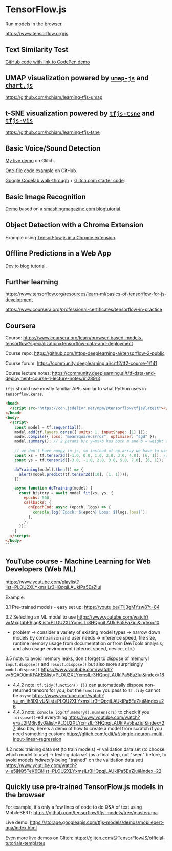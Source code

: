# TensorFlow.js

Run models in the browser.

<https://www.tensorflow.org/js>

## Text Similarity Test

[GitHub code with link to CodePen demo](https://github.com/hchiam/text-similarity-test)

## UMAP visualization powered by [`umap-js`](https://github.com/PAIR-code/umap-js#umap-js) and [`chart.js`](https://github.com/chartjs/Chart.js)

https://github.com/hchiam/learning-tfjs-umap

## t-SNE visualization powered by [`tfjs-tsne`](https://github.com/hchiam/tfjs-tsne) and [`tfjs-vis`](https://github.com/hchiam/tfjs-vis)

https://github.com/hchiam/learning-tfjs-tsne

## Basic **Voice/Sound** Detection

[My live demo](https://tfjs-glitch-starter-howard.glitch.me/) on Glitch.

[One-file code example](https://github.com/hchiam/learning-tf/blob/master/js/sound-control-example.html) on GitHub.

[Google Codelab walk-through](https://codelabs.developers.google.com/codelabs/tensorflowjs-audio-codelab) + [Glitch.com starter code](https://glitch.com/~tfjs-glitch-starter):

## Basic **Image** Recognition

[Demo](https://codepen.io/hchiam/pen/LYYRLzz) based on a [smashingmagazine.com blogtutorial](https://www.smashingmagazine.com/2019/09/machine-learning-front-end-developers-tensorflowjs).

## Object Detection with a **Chrome Extension**

Example using [TensorFlow.js in a Chrome extension](https://github.com/tensorflow/tfjs-examples/tree/master/chrome-extension).

## **Offline** Predictions in a Web App

[Dev.to](https://dev.to/dar5hak/implementing-machine-learning-for-the-offline-web-with-tensorflowjs-46i) blog tutorial.

## Further learning

https://www.tensorflow.org/resources/learn-ml/basics-of-tensorflow-for-js-development

https://www.coursera.org/professional-certificates/tensorflow-in-practice

## Coursera

Course: https://www.coursera.org/learn/browser-based-models-tensorflow?specialization=tensorflow-data-and-deployment

Course repo: https://github.com/https-deeplearning-ai/tensorflow-2-public

Course forum: https://community.deeplearning.ai/c/tf2/tf2-course-1/141

Course lecture notes: https://community.deeplearning.ai/t/tf-data-and-deployment-course-1-lecture-notes/61289/3

`tfjs` should use mostly familiar APIs similar to what Python uses in `tensorflow.keras`.

````html
<head>
  <script src="https://cdn.jsdelivr.net/npm/@tensorflow/tfjs@latest"></script>
</head>
<body>
  <script>
    const model = tf.sequential();
    model.add(tf.layers.dense({ units: 1, inputShape: [1] }));
    model.compile({ loss: "meanSquaredError", optimizer: "sgd" });
    model.summary(); // 2 params b/c y=mx+b has both m and b = weight and bias

    // we don't have numpy in js, so instead of np.array we have to use tf.tensor2d:
    const xs = tf.tensor2d([-1.0, 0.0, 1.0, 2.0, 3.0, 4.0], [6, 1]); // size: 6 x 1
    const ys = tf.tensor2d([-3.0, -1.0, 2.0, 3.0, 5.0, 7.0], [6, 1]);

    doTraining(model).then(() => {
      alert(model.predict(tf.tensor2d([10], [1, 1])));
    });

    async function doTraining(model) {
      const history = await model.fit(xs, ys, {
        epochs: 500,
        callbacks: {
          onEpochEnd: async (epoch, logs) => {
            console.log(`Epoch: ${epoch} Loss: ${logs.loss}`);
          },
        },
      });
    }
  </script>
</body>
```
````

## YouTube course - Machine Learning for Web Developers (Web ML)

https://www.youtube.com/playlist?list=PLOU2XLYxmsILr3HQpqjLAUkIPa5EaZiui

Example:

3.1 Pre-trained models - easy set up: https://youtu.be/iTlj3gMYzw8?t=84

3.2 Selecting an ML model to use https://www.youtube.com/watch?v=MxgtqbPRjag&list=PLOU2XLYxmsILr3HQpqjLAUkIPa5EaZiui&index=10
- problem -> consider a variety of existing model types -> narrow down models by comparison and user needs -> inference speed, file size, runtime memory usage from documentation or from DevTools analysis; and also usage environment (internet speed, device, etc.)

3.5 note: to avoid memory leaks, don't forget to dispose of memory! `input.dispose()` and `result.dispose()` but also more surprisingly `model.dispose()` https://www.youtube.com/watch?v=5QAO0mKFAKE&list=PLOU2XLYxmsILr3HQpqjLAUkIPa5EaZiui&index=18
  - 4.4.2 note: `tf.tidy(function() {})` can automatically dispose non-returned tensors for you, but the `function` you pass to `tf.tidy` cannot be `async` https://www.youtube.com/watch?v=_m_ih8lXLvU&list=PLOU2XLYxmsILr3HQpqjLAUkIPa5EaZiui&index=26
  - 4.4.3 note: `console.log(tf.memory().numTensors)` to check if you `.dispose()`-ed everything https://www.youtube.com/watch?v=aJ2IM6iy8y0&list=PLOU2XLYxmsILr3HQpqjLAUkIPa5EaZiui&index=27 also btw, here's a demo of how to create a model from scratch if you need something custom: https://glitch.com/edit/#!/single-neuron-multi-input-linear-regression

4.2 note: training data set (to train models) -> validation data set (to choose which model to use) -> testing data set (as a final step, not "seen" before, to avoid models _indirectly_ being "trained" on the validation data set) https://www.youtube.com/watch?v=e5jNQ5TeK6E&list=PLOU2XLYxmsILr3HQpqjLAUkIPa5EaZiui&index=22

## Quickly use pre-trained TensorFlow.js models in the browser

For example, it's only a few lines of code to do Q&A of text using MobileBERT: https://github.com/tensorflow/tfjs-models/tree/master/qna

Live demo: https://storage.googleapis.com/tfjs-models/demos/mobilebert-qna/index.html

Even more live demos on Glitch: https://glitch.com/@TensorFlowJS/official-tutorials-templates
